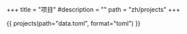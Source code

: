 +++
title = "项目"
#description = ""
path = "zh/projects"
+++

{{ projects(path="data.toml", format="toml") }}

